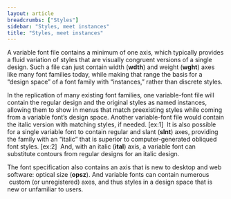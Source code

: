 ```yaml
---
layout: article
breadcrumbs: ["Styles"]
sidebar: "Styles, meet instances"
title: "Styles, meet instances"
---
```

A variable font file contains a minimum of one axis, which typically provides a fluid variation of styles that are visually congruent versions of a single design. Such a file can just contain width (<strong>wdth</strong>) and weight (<strong>wght</strong>) axes like many font families today, while making that range the basis for a “design space” of a font family with “instances,” rather than discrete styles. 

In the replication of many existing font families, one variable-font file will contain the regular design and the original styles as named instances, allowing them to show in menus that match preexisting styles while coming from a variable font’s design space. Another variable-font file would contain the italic version with matching styles, if needed. [ex:1]  It is also possible for a single variable font to contain regular and slant (<strong>slnt</strong>) axes, providing the family with an “italic” that is superior to computer-generated obliqued font styles. [ex:2]  And, with an italic (<strong>ital</strong>) axis, a variable font can substitute contours from regular designs for an italic design. 

The font specification also contains an axis that is new to desktop and web software: optical size (<strong>opsz</strong>). And variable fonts can contain numerous  custom (or unregistered) axes, and thus styles in a design space that is new or unfamiliar to users.
